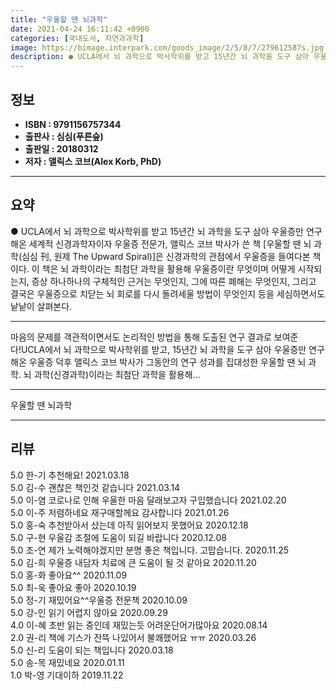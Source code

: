 ```yaml
---
title: "우울할 땐 뇌과학"
date: 2021-04-24 16:11:42 +0900
categories: [국내도서, 자연과과학]
image: https://bimage.interpark.com/goods_image/2/5/8/7/279612587s.jpg
description: ● UCLA에서 뇌 과학으로 박사학위를 받고 15년간 뇌 과학을 도구 삼아 우울증만 연구해온 세계적 신경과학자이자 우울증 전문가, 앨릭스 코브 박사가 쓴 책 [우울할 땐 뇌 과학(심심 刊, 원제 The Upward Spiral)]은 신경과학의 관점에서 우울증을 들여다본 책이다. 이 책
---
```


## **정보**

- **ISBN : 9791156757344**
- **출판사 : 심심(푸른숲)**
- **출판일 : 20180312**
- **저자 : 앨릭스 코브(Alex Korb, PhD)**

------



## **요약**

●  UCLA에서 뇌 과학으로 박사학위를 받고 15년간 뇌 과학을 도구 삼아 우울증만 연구해온 세계적 신경과학자이자 우울증 전문가, 앨릭스 코브 박사가 쓴 책 [우울할 땐 뇌 과학(심심 刊, 원제 The Upward Spiral)]은 신경과학의 관점에서 우울증을 들여다본 책이다. 이 책은 뇌 과학이라는 최첨단 과학을 활용해 우울증이란 무엇이며 어떻게 시작되는지, 증상 하나하나의 구체적인 근거는 무엇인지, 그에 따른 폐해는 무엇인지, 그리고 결국은 우울증으로 치닫는 뇌 회로를 다시 돌려세울 방법이 무엇인지 등을 세심하면서도 낱낱이 살펴본다.

------

마음의 문제를 객관적이면서도 논리적인 방법을 통해 도출된 연구 결과로 보여준다!UCLA에서 뇌 과학으로 박사학위를 받고, 15년간 뇌 과학을 도구 삼아 우울증만 연구해온 우울증 덕후 앨릭스 코브 박사가 그동안의 연구 성과를 집대성한 우울할 땐 뇌 과학. 뇌 과학(신경과학)이라는 최첨단 과학을 활용해... 

------


우울할 땐 뇌과학 

------


## **리뷰** 

5.0 한-기 추천해요!  2021.03.18 <br/>5.0 김-수 괜찮은 책인것 같습니다 2021.03.14 <br/>5.0 이-염 코로나로 인해 우울한 마음 달래보고자 구입했습니다  2021.02.20 <br/>5.0 이-주 저렴하네요 재구매할께요 감사합니다  2021.01.26 <br/>5.0 홍-숙 추천받아서 샀는데 아직 읽어보지 못했어요 2020.12.18 <br/>5.0 구-현 우울감 조절에 도움이 되길 바랍니다 2020.12.08 <br/>5.0 조-연 제가 노력해야겠지만 분명 좋은 책입니다. 고맙습니다. 2020.11.25 <br/>5.0 김-희 우울증 내담자 치료에 큰 도움이 될 것 같아요 2020.11.20 <br/>5.0 홍-화 좋아요^^ 2020.11.09 <br/>5.0 최-욱 좋아요 좋아 2020.10.19 <br/>5.0 정-기 재밌어요^^우울증 전문책 2020.10.09 <br/>5.0 강-인 읽기 어렵지 않아요 2020.09.29 <br/>4.0 이-혜 초반 읽는 중인데 재밌는듯 어려운단어가많아요  2020.08.14 <br/>2.0 권-리 책에 기스가 잔뜩 나있어서 불쾌했어요 ㅠㅠ  2020.03.26 <br/>5.0 신-리 도움이 되는 책입니다 2020.03.18 <br/>5.0 송-목 재밌네요 2020.01.11 <br/>1.0 박-영 기대이하 2019.11.22 <br/>